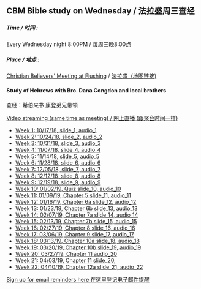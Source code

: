 ## CBM Bible study on Wednesday / 法拉盛周三查经

##### Time / 时间 : 
Every Wednesday night 8:00PM / 每周三晚8:00点

##### Place / 地点 : 
[Christian Believers' Meeting at Flushing](https://www.google.com/maps/place/Christian+Believers+Meeting/@40.7524083,-73.8137922,18z/data=!4m12!1m6!3m5!1s0x89c2603f33468b6d:0xe2592267e26adf67!2sChristian+Believers+Meeting!8m2!3d40.75226!4d-73.81273!3m4!1s0x89c2603f33468b6d:0xe2592267e26adf67!8m2!3d40.75226!4d-73.81273) / [法拉盛（地图链接)](https://www.google.com/maps/place/Christian+Believers+Meeting/@40.7524083,-73.8137922,18z/data=!4m12!1m6!3m5!1s0x89c2603f33468b6d:0xe2592267e26adf67!2sChristian+Believers+Meeting!8m2!3d40.75226!4d-73.81273!3m4!1s0x89c2603f33468b6d:0xe2592267e26adf67!8m2!3d40.75226!4d-73.81273)

#### Study of Hebrews with Bro. Dana Congdon and local brothers 
查经：希伯来书 康登弟兄带领

[Video streaming (same time as meeting) / 网上直播 (跟聚会时间一样)](https://www.youtube.com/channel/UC7UZEHXdMH0Y3DwmdzITyow)

* [Week 1: 10/17/18, ](https://youtu.be/ybarWxXomX0?t=92) [slide_1, ](slides/Hebr1CBM-prophecy.pdf) [audio_1](audio/Hebr1CBM-prophecy.m4a)
* [Week 2: 10/24/18, ](https://youtu.be/GgqdfXQ06MQ?t=675) [slide_2, ](slides/Hebr2CBM-prophecy.pdf) [audio_2](audio/Hebr2CBM-prophecy.m4a)
* [Week 3: 10/31/18, ](https://youtu.be/kXC3S9FxDOY?t=725) [slide_3, ](slides/Hebr3CBM-background.pdf) [audio_3](audio/Hebr3CBM-background.m4a)
* [Week 4: 11/07/18, ](https://youtu.be/qkfbJlYl1kA?t=655) [slide_4, ](slides/Hebr4CBM-argument.pdf) [audio_4](audio/Hebr4CBM-argument.m4a)
* [Week 5: 11/14/18, ](https://youtu.be/DAxWVT3zOnI?t=558) [slide_5, ](slides/Hebr5CBM-chap1.pdf) [audio_5](audio/Hebr5CBM-chap1.m4a)
* [Week 6: 11/28/18, ](https://youtu.be/jH2yJmdtygo?t=519) [slide_6, ](slides/Hebr6CBM-chap2.pdf) [audio_6](audio/Hebr6CBM-chap2.m4a)
* [Week 7: 12/05/18, ](https://youtu.be/aZ9CjzWJJuU?t=702) [slide_7, ](slides/Hebr7CBM-chap2b.pdf) [audio_7](audio/Hebr7CBM-chap2b.m4a) 
* [Week 8: 12/12/18, ](https://youtu.be/DGeKeLwuDRs?t=592) [slide_8, ](slides/Hebr8CBM-chap3.pdf) [audio_8](audio/Hebr8CBM-chap3.m4a)
* [Week 9: 12/19/18, ](https://youtu.be/RtMOcBNHHWs?t=793) [slide_9, ](slides/Hebr9CBM-chap4.pdf) [audio_9](audio/Hebr9CBM-chap4.m4a)
* [Week 10: 01/02/19, Quiz ](https://youtu.be/GDQq0omaRSw?t=517) [slide_10, ](slides/Hebr10CBM-chap1-4-quiz.pdf) [audio_10](audio/Hebr10CBM-chap1-4-quiz.m4a)
* [Week 11: 01/09/19, Chapter 5 ](https://youtu.be/mVtQt0AqZYI?t=710) [slide_11, ](slides/Hebr11CBM-chap5.pdf) [audio_11](audio/Hebr11CBM-chap5.m4a)
* [Week 12: 01/16/19, Chapter 6a ](https://youtu.be/wO42nuUkFtk?t=580) [slide_12, ](slides/Hebr12CBM-chap6a.pdf) [audio_12](audio/Hebr12CBM-chap6a.m4a)
* [Week 13: 01/23/19, Chapter 6b ](https://youtu.be/y5jIYAv5_iE?t=600) [slide_13, ](slides/Hebr13CBM-chap6b.pdf) [audio_13](audio/Hebr13CBM-chap6b.m4a)
* [Week 14: 02/07/19, Chapter 7a ](https://youtu.be/TyVamCIQk5w?t=569) [slide_14, ](slides/Hebr14CBM-Chap7_CHI.pdf) [audio_14](audio/Hebr14CBM-chap7.m4a)
* [Week 15: 02/13/19, Chapter 7b ](https://youtu.be/qAM5tu1T1pI?t=487) [slide_15, ](slides/Hebr15CBM-Chap7b_CHI.pdf) [audio_15](audio/Hebr15CBM-chap7b.m4a)
* [Week 16: 02/27/19, Chapter 8 ](https://youtu.be/PbOItQukUJc?t=501) [slide_16, ](slides/Hebr16-Chap8_CHI.pdf) [audio_16](audio/Hebr16CBM-chap8.m4a)
* [Week 17: 03/06/19, Chapter 9 ](https://youtu.be/lHZXagDr9n0?t=560) [slide_17, ](slides/Hebr17chap9_CHI.pdf) [audio_17](audio/Hebr17CBM-chap9.m4a)
* [Week 18: 03/13/19, Chapter 10a ](https://youtu.be/k73azXlEdJo?t=490) [slide_18, ](slides/Hebr18chap10a_CHI.pdf) [audio_18](audio/Hebr18CBM-chap10a.m4a)
* [Week 19: 03/20/19, Chapter 10b ](https://youtu.be/695_DCVYF2s?t=682) [slide_19, ](slides/Hebr19chap10b_CHI.pdf) [audio_19](audio/Hebr19CBM-chap10b.m4a)
* [Week 20: 03/27/19, Chapter 11 ](https://youtu.be/8VqxPvwF5SU?t=866) [audio_20](audio/Hebr20CBM-chap11.m4a)
* [Week 21: 04/03/19, Chapter 11 ](https://youtu.be/1hj2lGmtNNw?t=636) [slide_20, ](slides/Hebr20chap11-CHI.pdf)
* [Week 22: 04/10/19, Chapter 12a ](https://youtu.be/QIRt-hhAp4o?t=812) [slide_21, ](slides/Hebr21chap12a-CHI.pdf)[audio_22](audio/Hebr22CBM-chap12a.m4a)

[Sign up for email reminders here 在这里登记电子邮件提醒](https://goo.gl/forms/D87k7VBsuQMKpyJs2)




